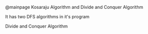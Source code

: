 @mainpage Kosaraju Algorithm and Divide and Conquer Algorithm

It has two DFS algorithms in it's program

Divide and Conquer Algorithm